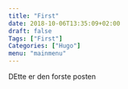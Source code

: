 ```yaml
---
title: "First"
date: 2018-10-06T13:35:09+02:00
draft: false
Tags: ["First"]
Categories: ["Hugo"]
menu: "mainmenu"
---
```


DEtte er den forste posten